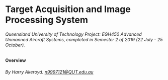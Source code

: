 # Target Acquisition and Image Processing System
###### Queensland University of Technology Project: EGH450 Advanced Unmanned Aircraft Systems, completed in Semester 2 of 2019 (22 July - 25 October).

#### Overview


###### By Harry Akeroyd. n9997121@QUT.edu.au

